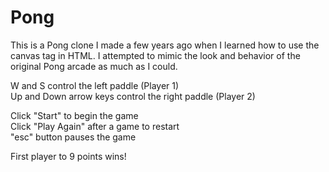# Pong

This is a Pong clone I made a few years ago when I learned how to use the canvas tag in HTML. I attempted to mimic the look and behavior of the original Pong arcade as much as I could.

W and S control the left paddle (Player 1)</br>
Up and Down arrow keys control the right paddle (Player 2)

Click "Start" to begin the game</br>
Click "Play Again" after a game to restart</br>
"esc" button pauses the game

First player to 9 points wins!
